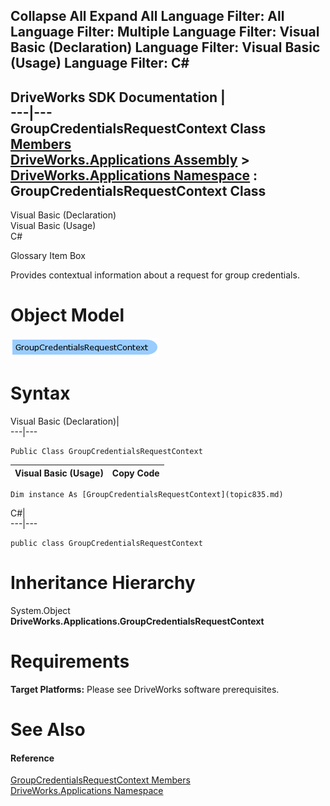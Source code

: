 Collapse All Expand All Language Filter: All  Language Filter: Multiple  Language Filter: Visual Basic (Declaration) Language Filter: Visual Basic (Usage) Language Filter: C#  
---  
DriveWorks SDK Documentation  |   
---|---  
GroupCredentialsRequestContext Class   
[Members](topic836.md)   
[DriveWorks.Applications Assembly](topic13.md) > [DriveWorks.Applications Namespace](topic16.md) : GroupCredentialsRequestContext Class  
---  
  
Visual Basic (Declaration)    
Visual Basic (Usage)    
C# 

Glossary Item Box

Provides contextual information about a request for group credentials. 

# Object Model

![](dotnetdiagramimages/image18.png)

# Syntax

Visual Basic (Declaration)|   
---|---  
      
    
    Public Class GroupCredentialsRequestContext   
  
Visual Basic (Usage)| Copy Code  
---|---  
      
    
    Dim instance As [GroupCredentialsRequestContext](topic835.md)  
  
C#|   
---|---  
      
    
    public class GroupCredentialsRequestContext   
  
# Inheritance Hierarchy

System.Object  
**DriveWorks.Applications.GroupCredentialsRequestContext**  


# Requirements

**Target Platforms:** Please see DriveWorks software prerequisites.

# See Also

#### Reference

[GroupCredentialsRequestContext Members](topic836.md)   
[DriveWorks.Applications Namespace](topic16.md)


